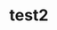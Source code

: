 # test2
<script src="//360.vizor.io/scripts/embed.js" data-vizorurl="//360.vizor.io/embed/v/9pa16" ></script>
